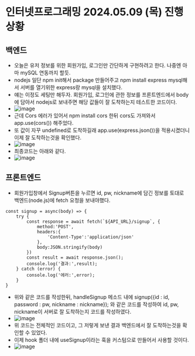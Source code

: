 # 인터넷프로그래밍 2024.05.09 (목) 진행상황
## 백엔드
- 오늘은 유저 정보를 위한 회원가입, 로그인만 간단하게 구현하려고 한다. 나중엔 아마 mySQL 연동까지 할듯.
- nodejs 일단 npm init해서 package 만들어주고 npm install express mysql해서 서버를 열기위한 express랑 mysql을 설치했다.
- 얘는 이정도 세팅만 해두자. 회원가입, 로그인에 관한 정보를 프론트엔드에서 body에 담아서 nodejs로 보내주면 해당 값들이 잘 도착하는지 테스트한 코드이다.
- ![image](https://github.com/ChaeDoll/TIL/assets/108540812/beb80cc1-ecc7-47f9-b0cb-2f30a935db63)
- 근데 Cors 에러가 있어서 npm install cors 한뒤 cors도 가져와서 app.use(cors()) 해주었다.
- 또 값이 자꾸 undefined로 도착하길래 app.use(express.json())을 적용시켰더니 이제 잘 도착하는것을 확인했다.
- ![image](https://github.com/ChaeDoll/TIL/assets/108540812/24353966-b92d-4643-899a-aebdea6fb3ce)
- 최종코드는 아래와 같다.
- ![image](https://github.com/ChaeDoll/TIL/assets/108540812/dc162fa7-38d2-4185-8e0e-cac0d98a24d6)

## 프론트엔드
- 회원가입창에서 Signup버튼을 누르면 id, pw, nickname에 담긴 정보를 토대로 백엔드(node.js)에 fetch 요청을 보내야했다.
```
const signup = async(body) => {
    try {
        const response = await fetch(`${API_URL}/signup`, {
            method:'POST',
            headers:{
                'Content-Type':'application/json'
            },
            body:JSON.stringify(body)
        })
        const result = await response.json();
        console.log('결과:',result);
    } catch (error) {
        console.log('에러:',error);
    }
}
```
- 위와 같은 코드를 작성한뒤, handleSignup 메소드 내에 signup({id : id, password : pw, nickname : nickname}); 와 같은 코드를 작성하여 id, pw, nickname이 서버로 잘 도착하는지 코드를 작성하였다.
- ![image](https://github.com/ChaeDoll/TIL/assets/108540812/ef8068ed-5a68-4fcb-8ecd-dd0db47a43ee)
- 위 코드는 전체적인 코드이고, 그 저렇게 보낸 결과 백엔드에서 잘 도착하는것을 확인할 수 있었다.
- 이제 hook 폴더 내에 useSignup이라는 훅을 커스텀으로 만들어서 사용할 것이다.
- ![image](https://github.com/ChaeDoll/TIL/assets/108540812/acce914b-d1d2-4422-bffb-0773fb7a72ae)
 
